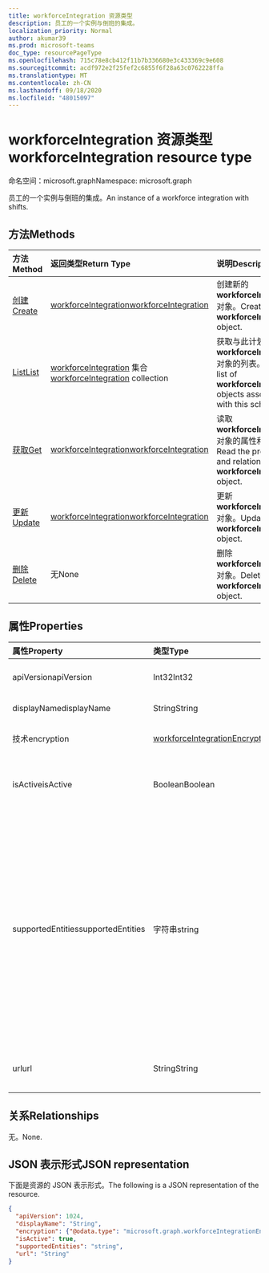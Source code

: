 ```yaml
---
title: workforceIntegration 资源类型
description: 员工的一个实例与倒班的集成。
localization_priority: Normal
author: akumar39
ms.prod: microsoft-teams
doc_type: resourcePageType
ms.openlocfilehash: 715c78e8cb412f11b7b336680e3c433369c9e608
ms.sourcegitcommit: acdf972e2f25fef2c6855f6f28a63c0762228ffa
ms.translationtype: MT
ms.contentlocale: zh-CN
ms.lasthandoff: 09/18/2020
ms.locfileid: "48015097"
---
```

# <a name="workforceintegration-resource-type"></a><span data-ttu-id="35d81-103">workforceIntegration 资源类型</span><span class="sxs-lookup"><span data-stu-id="35d81-103">workforceIntegration resource type</span></span>

<span data-ttu-id="35d81-104">命名空间：microsoft.graph</span><span class="sxs-lookup"><span data-stu-id="35d81-104">Namespace: microsoft.graph</span></span>

<span data-ttu-id="35d81-105">员工的一个实例与倒班的集成。</span><span class="sxs-lookup"><span data-stu-id="35d81-105">An instance of a workforce integration with shifts.</span></span>

## <a name="methods"></a><span data-ttu-id="35d81-106">方法</span><span class="sxs-lookup"><span data-stu-id="35d81-106">Methods</span></span>

| <span data-ttu-id="35d81-107">方法</span><span class="sxs-lookup"><span data-stu-id="35d81-107">Method</span></span>       | <span data-ttu-id="35d81-108">返回类型</span><span class="sxs-lookup"><span data-stu-id="35d81-108">Return Type</span></span> | <span data-ttu-id="35d81-109">说明</span><span class="sxs-lookup"><span data-stu-id="35d81-109">Description</span></span> |
|:-------------|:------------|:------------|
| [<span data-ttu-id="35d81-110">创建</span><span class="sxs-lookup"><span data-stu-id="35d81-110">Create</span></span>](../api/workforceintegration-post.md) | [<span data-ttu-id="35d81-111">workforceIntegration</span><span class="sxs-lookup"><span data-stu-id="35d81-111">workforceIntegration</span></span>](workforceintegration.md) | <span data-ttu-id="35d81-112">创建新的 **workforceIntegration** 对象。</span><span class="sxs-lookup"><span data-stu-id="35d81-112">Create a new **workforceIntegration** object.</span></span>|
| [<span data-ttu-id="35d81-113">List</span><span class="sxs-lookup"><span data-stu-id="35d81-113">List</span></span>](../api/workforceintegration-list.md) | <span data-ttu-id="35d81-114">[workforceIntegration](workforceintegration.md) 集合</span><span class="sxs-lookup"><span data-stu-id="35d81-114">[workforceIntegration](workforceintegration.md) collection</span></span> | <span data-ttu-id="35d81-115">获取与此计划关联的 **workforceIntegration** 对象的列表。</span><span class="sxs-lookup"><span data-stu-id="35d81-115">Get the list of **workforceIntegration** objects associated with this schedule.</span></span>|
| [<span data-ttu-id="35d81-116">获取</span><span class="sxs-lookup"><span data-stu-id="35d81-116">Get</span></span>](../api/workforceintegration-get.md) | [<span data-ttu-id="35d81-117">workforceIntegration</span><span class="sxs-lookup"><span data-stu-id="35d81-117">workforceIntegration</span></span>](workforceintegration.md) | <span data-ttu-id="35d81-118">读取 **workforceIntegration** 对象的属性和关系。</span><span class="sxs-lookup"><span data-stu-id="35d81-118">Read the properties and relationships of a **workforceIntegration** object.</span></span> |
| [<span data-ttu-id="35d81-119">更新</span><span class="sxs-lookup"><span data-stu-id="35d81-119">Update</span></span>](../api/workforceintegration-update.md) | [<span data-ttu-id="35d81-120">workforceIntegration</span><span class="sxs-lookup"><span data-stu-id="35d81-120">workforceIntegration</span></span>](workforceintegration.md) | <span data-ttu-id="35d81-121">更新 **workforceIntegration** 对象。</span><span class="sxs-lookup"><span data-stu-id="35d81-121">Update a **workforceIntegration** object.</span></span> |
| [<span data-ttu-id="35d81-122">删除</span><span class="sxs-lookup"><span data-stu-id="35d81-122">Delete</span></span>](../api/workforceintegration-delete.md) | <span data-ttu-id="35d81-123">无</span><span class="sxs-lookup"><span data-stu-id="35d81-123">None</span></span> | <span data-ttu-id="35d81-124">删除 **workforceIntegration** 对象。</span><span class="sxs-lookup"><span data-stu-id="35d81-124">Delete a **workforceIntegration** object.</span></span> |

## <a name="properties"></a><span data-ttu-id="35d81-125">属性</span><span class="sxs-lookup"><span data-stu-id="35d81-125">Properties</span></span>

| <span data-ttu-id="35d81-126">属性</span><span class="sxs-lookup"><span data-stu-id="35d81-126">Property</span></span>     | <span data-ttu-id="35d81-127">类型</span><span class="sxs-lookup"><span data-stu-id="35d81-127">Type</span></span>        | <span data-ttu-id="35d81-128">说明</span><span class="sxs-lookup"><span data-stu-id="35d81-128">Description</span></span> |
|:-------------|:------------|:------------|
|<span data-ttu-id="35d81-129">apiVersion</span><span class="sxs-lookup"><span data-stu-id="35d81-129">apiVersion</span></span>|<span data-ttu-id="35d81-130">Int32</span><span class="sxs-lookup"><span data-stu-id="35d81-130">Int32</span></span>|<span data-ttu-id="35d81-131">回调 URL 的 API 版本。</span><span class="sxs-lookup"><span data-stu-id="35d81-131">API version for the call back URL.</span></span> <span data-ttu-id="35d81-132">从1开始。</span><span class="sxs-lookup"><span data-stu-id="35d81-132">Start with 1.</span></span>|
|<span data-ttu-id="35d81-133">displayName</span><span class="sxs-lookup"><span data-stu-id="35d81-133">displayName</span></span>|<span data-ttu-id="35d81-134">String</span><span class="sxs-lookup"><span data-stu-id="35d81-134">String</span></span>|<span data-ttu-id="35d81-135">劳动力集成的名称。</span><span class="sxs-lookup"><span data-stu-id="35d81-135">Name of the workforce integration.</span></span>|
|<span data-ttu-id="35d81-136">技术</span><span class="sxs-lookup"><span data-stu-id="35d81-136">encryption</span></span>|[<span data-ttu-id="35d81-137">workforceIntegrationEncryption</span><span class="sxs-lookup"><span data-stu-id="35d81-137">workforceIntegrationEncryption</span></span>](workforceintegrationencryption.md)|<span data-ttu-id="35d81-138">劳动力集成加密资源。</span><span class="sxs-lookup"><span data-stu-id="35d81-138">The workforce integration encryption resource.</span></span>|
|<span data-ttu-id="35d81-139">isActive</span><span class="sxs-lookup"><span data-stu-id="35d81-139">isActive</span></span>|<span data-ttu-id="35d81-140">Boolean</span><span class="sxs-lookup"><span data-stu-id="35d81-140">Boolean</span></span>|<span data-ttu-id="35d81-141">指示此劳动力集成当前是否处于活动状态且可用。</span><span class="sxs-lookup"><span data-stu-id="35d81-141">Indicates whether this workforce integration is currently active and available.</span></span>|
|<span data-ttu-id="35d81-142">supportedEntities</span><span class="sxs-lookup"><span data-stu-id="35d81-142">supportedEntities</span></span>|<span data-ttu-id="35d81-143">字符串</span><span class="sxs-lookup"><span data-stu-id="35d81-143">string</span></span>| <span data-ttu-id="35d81-144">移位支持同步更改通知的实体。</span><span class="sxs-lookup"><span data-stu-id="35d81-144">The Shifts entities supported for synchronous change notifications.</span></span> <span data-ttu-id="35d81-145">班次将回拨到在此处添加的这些实体上的客户端更改上提供的 url。</span><span class="sxs-lookup"><span data-stu-id="35d81-145">Shifts will make a call back to the url provided on client changes on those entities added here.</span></span> <span data-ttu-id="35d81-146">默认情况下，不支持更改通知的任何实体。</span><span class="sxs-lookup"><span data-stu-id="35d81-146">By default, no entities are supported for change notifications.</span></span> <span data-ttu-id="35d81-147">可能的值为 `none` ： `shift` 、 `swapRequest` 、 `openshift` `openShiftRequest` 、、 `userShiftPreferences`</span><span class="sxs-lookup"><span data-stu-id="35d81-147">Possible values are: `none`, `shift`, `swapRequest`, `openshift`, `openShiftRequest`, `userShiftPreferences`</span></span>|
|<span data-ttu-id="35d81-148">url</span><span class="sxs-lookup"><span data-stu-id="35d81-148">url</span></span>|<span data-ttu-id="35d81-149">String</span><span class="sxs-lookup"><span data-stu-id="35d81-149">String</span></span>| <span data-ttu-id="35d81-150">来自倒班服务的回调的劳动力集成 URL。</span><span class="sxs-lookup"><span data-stu-id="35d81-150">Workforce Integration URL for callbacks from the Shifts service.</span></span>|

## <a name="relationships"></a><span data-ttu-id="35d81-151">关系</span><span class="sxs-lookup"><span data-stu-id="35d81-151">Relationships</span></span>

<span data-ttu-id="35d81-152">无。</span><span class="sxs-lookup"><span data-stu-id="35d81-152">None.</span></span>

## <a name="json-representation"></a><span data-ttu-id="35d81-153">JSON 表示形式</span><span class="sxs-lookup"><span data-stu-id="35d81-153">JSON representation</span></span>

<span data-ttu-id="35d81-154">下面是资源的 JSON 表示形式。</span><span class="sxs-lookup"><span data-stu-id="35d81-154">The following is a JSON representation of the resource.</span></span>

<!-- {
  "blockType": "resource",
  "optionalProperties": [

  ],
  "@odata.type": "microsoft.graph.workforceIntegration",
  "baseType": ""
}-->

```json
{
  "apiVersion": 1024,
  "displayName": "String",
  "encryption": {"@odata.type": "microsoft.graph.workforceIntegrationEncryption"},
  "isActive": true,
  "supportedEntities": "string",
  "url": "String"
}
```

<!-- uuid: 16cd6b66-4b1a-43a1-adaf-3a886856ed98
2019-02-04 14:57:30 UTC -->
<!-- {
  "type": "#page.annotation",
  "description": "workforceIntegration resource",
  "keywords": "",
  "section": "documentation",
  "tocPath": ""
}-->

